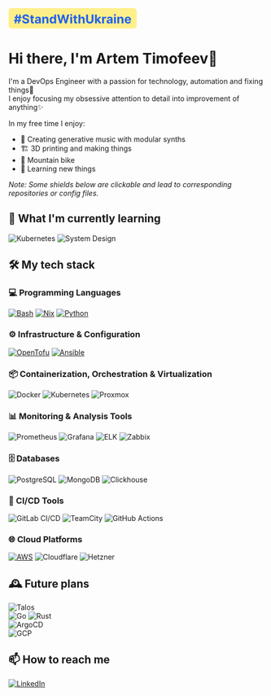[![Stand With Ukraine](https://raw.githubusercontent.com/vshymanskyy/StandWithUkraine/main/badges/StandWithUkraine.svg)](https://stand-with-ukraine.pp.ua)

# Hi there, I'm Artem Timofeev👋

I'm a DevOps Engineer with a passion for technology, automation and fixing things👷 \
I enjoy focusing my obsessive attention to detail into improvement of anything✨

In my free time I enjoy:

- 🎹 Creating generative music with modular synths
- 🏗️ 3D printing and making things
- 🚵 Mountain bike
- 📖 Learning new things

<em>Note: Some shields below are clickable and lead to corresponding repositories or config files.</em>

## 🌱 What I'm currently learning

<picture>
  <img alt="Kubernetes" src="https://img.shields.io/badge/-Kubernetes-316ce6?logo=kubernetes&logoColor=white">
</picture>

<picture>
  <img alt="System Design" src="https://img.shields.io/badge/-System_Design-000000?logoColor=white">
</picture>

## 🛠️ My tech stack

### 💻 Programming Languages

[![Bash](https://img.shields.io/badge/-Bash-232c34?logo=gnu-bash&logoColor=4ca920)](https://github.com/atimofeev/dotfiles)
[![Nix](https://img.shields.io/badge/-Nix-7AB4DD?logo=NixOs&logoColor=4F73BD)](https://github.com/atimofeev/nixos-config)
[![Python](https://img.shields.io/badge/-Python-346c99?logo=python&logoColor=ffcd3a)](https://github.com/atimofeev/learning/tree/main/python)

### ⚙️ Infrastructure & Configuration

[![OpenTofu](https://img.shields.io/badge/-OpenTofu-E6C427?logo=opentofu&logoColor=0D1A2B)](https://github.com/atimofeev/learning/tree/main/terraform)
[![Ansible](https://img.shields.io/badge/-Ansible-EE0000?logo=ansible&logoColor=151515)](https://github.com/atimofeev/learning/tree/main/ansible/)

### 📦 Containerization, Orchestration & Virtualization

<picture>
  <img alt="Docker" src="https://img.shields.io/badge/-Docker-086dd7?logo=docker&logoColor=white">
</picture>
<picture>
  <img alt="Kubernetes" src="https://img.shields.io/badge/-Kubernetes-316ce6?logo=kubernetes&logoColor=white">
</picture>
<picture>
  <img alt="Proxmox" src="https://img.shields.io/badge/-Proxmox-E57000?logo=Proxmox&logoColor=black">
</picture>

### 📊 Monitoring & Analysis Tools

<picture>
  <img alt="Prometheus" src="https://img.shields.io/badge/-Prometheus-e0502c?logo=prometheus&logoColor=ffffff">
</picture>
<picture>
  <img alt="Grafana" src="https://img.shields.io/badge/-Grafana-f05a23?logo=grafana&logoColor=fbc803">
</picture>
<picture>
  <img alt="ELK" src="https://img.shields.io/badge/-ELK-38bfb0?logo=elasticsearch&logoColor=f0c000">
</picture>
<picture>
  <img alt="Zabbix" src="https://img.shields.io/badge/-Zabbix-cd0000?logo=zotero&logoColor=white">
</picture>

### 🗄️ Databases

<picture>
  <img alt="PostgreSQL" src="https://img.shields.io/badge/-PostgreSQL-396c94?logo=postgresql&logoColor=white">
</picture>
<picture>
  <img alt="MongoDB" src="https://img.shields.io/badge/-MongoDB-082532?logo=mongodb&logoColor=08EE69">
</picture>
<picture>
  <img alt="Clickhouse" src="https://img.shields.io/badge/-Clickhouse-1C1C1C?logo=Clickhouse&logoColor=FFCC01">
</picture>

### 🚀 CI/CD Tools

<picture>
<img alt="GitLab CI/CD" src="https://img.shields.io/badge/-GitLab_CI/CD-FCA121?logo=gitlab&logoColor=e34930">
</picture>
<picture>
<img alt="TeamCity" src="https://img.shields.io/badge/-TeamCity-000000?logo=teamcity&logoColor=05b3ed">
</picture>
<picture>
<img alt="GitHub Actions" src="https://img.shields.io/badge/-GitHub_Actions-278cff?logo=github-actions&logoColor=white">
</picture>

### 🌐 Cloud Platforms

[![AWS](https://img.shields.io/badge/-AWS-2c3644?logo=amazonwebservices&logoColor=ff9c08)](https://github.com/atimofeev/learning/tree/main/terraform)
<picture>
<img alt="Cloudflare" src="https://img.shields.io/badge/-Cloudflare-ffffff?logo=cloudflare&logoColor=F38020">
</picture>
<picture>
<img alt="Hetzner" src="https://img.shields.io/badge/-Hetzner-000000?logo=Hetzner&logoColor=D50C2D">
</picture>

## 🕰️ Future plans

<picture>
<img alt="Talos" src="https://img.shields.io/badge/-Talos-25292E?logo=talos&logoColor=FF7300">
</picture>
<br>
<picture>
<img alt="Go" src="https://img.shields.io/badge/-Go-00aed8?logo=go&logoColor=white">
</picture>
<picture>
<img alt="Rust" src="https://img.shields.io/badge/-Rust-000000?logo=rust&logoColor=FC4530">
</picture>
<br>
<picture>
<img alt="ArgoCD" src="https://img.shields.io/badge/-ArgoCD-C9F5FF?logo=argo&logoColor=FF723E">
</picture>
<br>
<picture>
<img alt="GCP" src="https://img.shields.io/badge/-GCP-3D84EF?logo=googlecloud&logoColor=CCCCCC">
</picture>

## 📫 How to reach me

[![LinkedIn](https://img.shields.io/badge/LinkedIn-Artem_Timofeev-0a66c2?logo=linkedin&logoColor=0a66c2)](https://www.linkedin.com/in/artem-timofeev-240b7a14b/)

